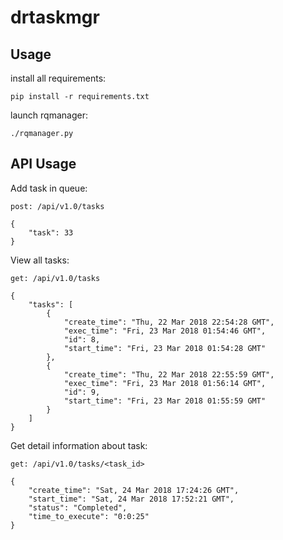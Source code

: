 drtaskmgr
========

Usage
-----

install all requirements:

    pip install -r requirements.txt


launch rqmanager:

    ./rqmanager.py

API Usage
---------

Add task in queue:

    post: /api/v1.0/tasks

```
{
    "task": 33
}
```

View all tasks:

    get: /api/v1.0/tasks

```
{
    "tasks": [
        {
            "create_time": "Thu, 22 Mar 2018 22:54:28 GMT",
            "exec_time": "Fri, 23 Mar 2018 01:54:46 GMT",
            "id": 8,
            "start_time": "Fri, 23 Mar 2018 01:54:28 GMT"
        },
        {
            "create_time": "Thu, 22 Mar 2018 22:55:59 GMT",
            "exec_time": "Fri, 23 Mar 2018 01:56:14 GMT",
            "id": 9,
            "start_time": "Fri, 23 Mar 2018 01:55:59 GMT"
        }
    ]
}
```

Get detail information about task:

    get: /api/v1.0/tasks/<task_id>

```
{
    "create_time": "Sat, 24 Mar 2018 17:24:26 GMT",
    "start_time": "Sat, 24 Mar 2018 17:52:21 GMT",
    "status": "Completed",
    "time_to_execute": "0:0:25"
}
```
